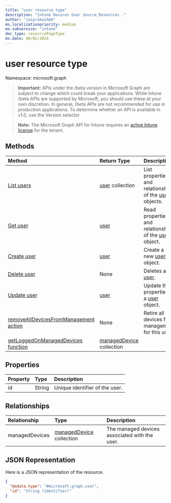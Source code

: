 ```yaml
---
title: "user resource type"
description: "Intune Devices User Source_Resources ."
author: "jaiprakashmb"
ms.localizationpriority: medium
ms.subservice: "intune"
doc_type: resourcePageType
ms.date: 08/01/2024
---
```


# user resource type

Namespace: microsoft.graph

> **Important:** APIs under the /beta version in Microsoft Graph are subject to change which could break your applications. While Intune /beta APIs are supported by Microsoft, you should use these at your own discretion. In general, /beta APIs are not recommended for use in production applications. To determine whether an API is available in v1.0, use the Version selector

> **Note:** The Microsoft Graph API for Intune requires an [active Intune license](https://go.microsoft.com/fwlink/?linkid=839381) for the tenant.



## Methods
|Method|Return Type|Description|
|:---|:---|:---|
|[List users](../api/intune-devices-user-list.md)|[user](../resources/intune-devices-user.md) collection|List properties and relationships of the [user](../resources/intune-devices-user.md) objects.|
|[Get user](../api/intune-devices-user-get.md)|[user](../resources/intune-devices-user.md)|Read properties and relationships of the [user](../resources/intune-devices-user.md) object.|
|[Create user](../api/intune-devices-user-create.md)|[user](../resources/intune-devices-user.md)|Create a new [user](../resources/intune-devices-user.md) object.|
|[Delete user](../api/intune-devices-user-delete.md)|None|Deletes a [user](../resources/intune-devices-user.md).|
|[Update user](../api/intune-devices-user-update.md)|[user](../resources/intune-devices-user.md)|Update the properties of a [user](../resources/intune-devices-user.md) object.|
|[removeAllDevicesFromManagement action](../api/intune-devices-user-removealldevicesfrommanagement.md)|None|Retire all devices from management for this user|
|[getLoggedOnManagedDevices function](../api/intune-devices-user-getloggedonmanageddevices.md)|[managedDevice](../resources/intune-devices-manageddevice.md) collection||

## Properties
|Property|Type|Description|
|:---|:---|:---|
|id|String|Unique identifier of the user.|

## Relationships
|Relationship|Type|Description|
|:---|:---|:---|
|managedDevices|[managedDevice](../resources/intune-devices-manageddevice.md) collection|The managed devices associated with the user.|

## JSON Representation
Here is a JSON representation of the resource.
<!-- {
  "blockType": "resource",
  "keyProperty": "id",
  "@odata.type": "microsoft.graph.user"
}
-->
``` json
{
  "@odata.type": "#microsoft.graph.user",
  "id": "String (identifier)"
}
```